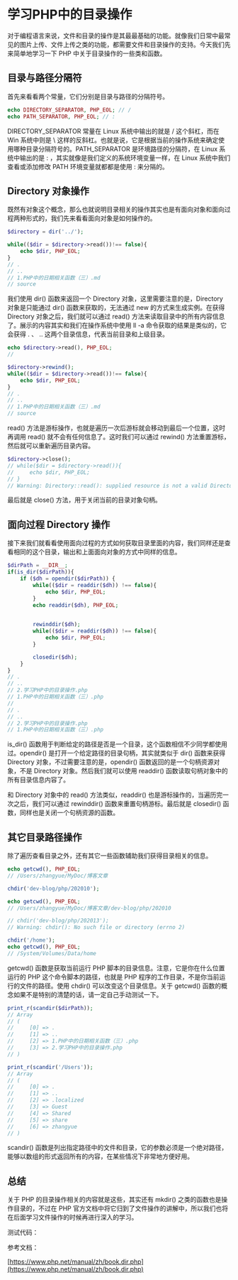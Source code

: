 # 学习PHP中的目录操作

对于编程语言来说，文件和目录的操作是其最最基础的功能。就像我们日常中最常见的图片上传、文件上传之类的功能，都需要文件和目录操作的支持。今天我们先来简单地学习一下 PHP 中关于目录操作的一些类和函数。

## 目录与路径分隔符

首先来看看两个常量，它们分别是目录与路径的分隔符号。

```php
echo DIRECTORY_SEPARATOR, PHP_EOL; // /
echo PATH_SEPARATOR, PHP_EOL; // :
```

DIRECTORY_SEPARATOR 常量在 Linux 系统中输出的就是 / 这个斜杠，而在 Win 系统中则是 \ 这样的反斜杠。也就是说，它是根据当前的操作系统来确定使用哪种目录分隔符号的。PATH_SEPARATOR 是环境路径的分隔符，在 Linux 系统中输出的是 : ，其实就像是我们定义的系统环境变量一样，在 Linux 系统中我们查看或添加修改 PATH 环境变量就都都是使用 : 来分隔的。

## Directory 对象操作

既然有对象这个概念，那么也就说明目录相关的操作其实也是有面向对象和面向过程两种形式的，我们先来看看面向对象是如何操作的。

```php
$directory = dir('../');

while(($dir = $directory->read())!== false){
    echo $dir, PHP_EOL;
}
// .
// ..
// 1.PHP中的日期相关函数（三）.md
// source
```

我们使用 dir() 函数来返回一个 Directory 对象，这里需要注意的是，Directory 对象是只能通过 dir() 函数来获取的，无法通过 new 的方式来生成实例。在获得 Directory 对象之后，我们就可以通过 read() 方法来读取目录中的所有内容信息了。展示的内容其实和我们在操作系统中使用 ll -a 命令获取的结果是类似的，它会获得 . 、 .. 这两个目录信息，代表当前目录和上级目录。

```php
echo $directory->read(), PHP_EOL;
//

$directory->rewind();
while(($dir = $directory->read())!== false){
    echo $dir, PHP_EOL;
}
// .
// ..
// 1.PHP中的日期相关函数（三）.md
// source
```

read() 方法是游标操作，也就是遍历一次后游标就会移动到最后一个位置，这时再调用 read() 就不会有任何信息了。这时我们可以通过 rewind() 方法重置游标，然后就可以重新遍历目录内容。

```php
$directory->close();
// while($dir = $directory->read()){
//     echo $dir, PHP_EOL;
// }
// Warning: Directory::read(): supplied resource is not a valid Directory resource 
```

最后就是 close() 方法，用于关闭当前的目录对象句柄。

## 面向过程 Directory 操作

接下来我们就看看使用面向过程的方式如何获取目录里面的内容，我们同样还是查看相同的这个目录，输出和上面面向对象的方式中同样的信息。

```php
$dirPath = __DIR__;
if(is_dir($dirPath)){
    if ($dh = opendir($dirPath)) {
        while(($dir = readdir($dh)) !== false){ 
            echo $dir, PHP_EOL;
        }
        echo readdir($dh), PHP_EOL;
        

        rewinddir($dh);
        while(($dir = readdir($dh)) !== false){ 
            echo $dir, PHP_EOL;
        }

        closedir($dh);
    }
}
// .
// ..
// 2.学习PHP中的目录操作.php
// 1.PHP中的日期相关函数（三）.php
//
// .
// ..
// 2.学习PHP中的目录操作.php
// 1.PHP中的日期相关函数（三）.php
```

is_dir() 函数用于判断给定的路径是否是一个目录，这个函数相信不少同学都使用过。opendir() 是打开一个给定路径的目录句柄，其实就类似于 dir() 函数来获得 Directory 对象，不过需要注意的是，opendir() 函数返回的是一个句柄资源对象，不是 Directory 对象。然后我们就可以使用 readdir() 函数读取句柄对象中的所有目录信息内容了。

和 Directory 对象中的 read() 方法类似，readdir() 也是游标操作的，当遍历完一次之后，我们可以通过 rewinddir() 函数来重置句柄游标。最后就是 closedir() 函数，同样也是关闭一个句柄资源的函数。

## 其它目录路径操作

除了遍历查看目录之外，还有其它一些函数辅助我们获得目录相关的信息。

```php
echo getcwd(), PHP_EOL;
// /Users/zhangyue/MyDoc/博客文章

chdir('dev-blog/php/202010');

echo getcwd(), PHP_EOL;
// /Users/zhangyue/MyDoc/博客文章/dev-blog/php/202010

// chdir('dev-blog/php/202013'); 
// Warning: chdir(): No such file or directory (errno 2) 

chdir('/home');
echo getcwd(), PHP_EOL;
// /System/Volumes/Data/home
```

getcwd() 函数是获取当前运行 PHP 脚本的目录信息。注意，它是你在什么位置运行的 PHP 这个命令脚本的路径，也就是 PHP 程序的工作目录，不是你当前运行的文件的路径。使用 chdir() 可以改变这个目录信息。关于 getcwd() 函数的概念如果不是特别的清楚的话，请一定自己手动测试一下。

```php
print_r(scandir($dirPath));
// Array
// (
//     [0] => .
//     [1] => ..
//     [2] => 1.PHP中的日期相关函数（三）.php
//     [3] => 2.学习PHP中的目录操作.php
// )

print_r(scandir('/Users'));
// Array
// (
//     [0] => .
//     [1] => ..
//     [2] => .localized
//     [3] => Guest
//     [4] => Shared
//     [5] => share
//     [6] => zhangyue
// )
```

scandir() 函数是列出指定路径中的文件和目录，它的参数必须是一个绝对路径，能够以数组的形式返回所有的内容，在某些情况下非常地方便好用。

## 总结

关于 PHP 的目录操作相关的内容就是这些，其实还有 mkdir() 之类的函数也是操作目录的，不过在 PHP 官方文档中将它归到了文件操作的讲解中，所以我们也将在后面学习文件操作的时候再进行深入的学习。

测试代码：

参考文档：

[https://www.php.net/manual/zh/book.dir.php](https://www.php.net/manual/zh/book.dir.php)